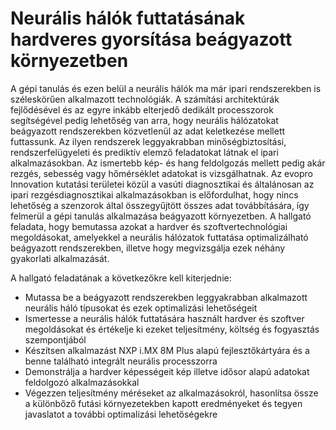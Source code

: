 Neurális hálók futtatásának hardveres gyorsítása beágyazott környezetben
========================================================================

A gépi tanulás és ezen belül a neurális hálók ma már ipari rendszerekben
is széleskörűen alkalmazott technológiák. A számítási architektúrák
fejlődésével és az egyre inkább elterjedő dedikált processzorok
segítségével pedig lehetőség van arra, hogy neurális hálózatokat
beágyazott rendszerekben közvetlenül az adat keletkezése mellett
futtassunk. Az ilyen rendszerek leggyakrabban minőségbiztosítási,
rendszerfelügyeleti és prediktív elemző feladatokat látnak el ipari
alkalmazásokban. Az ismertebb kép- és hang feldolgozás mellett pedig
akár rezgés, sebesség vagy hőmérséklet adatokat is vizsgálhatnak. Az
evopro Innovation kutatási területei közül a vasúti diagnosztikai és
általánosan az ipari rezgésdiagnosztikai alkalmazásokban is
előfordulhat, hogy nincs lehetőség a szenzorok által összegyűjtött
összes adat továbbítására, így felmerül a gépi tanulás alkalmazása
beágyazott környezetben. A hallgató feladata, hogy bemutassa azokat a
hardver és szoftvertechnológiai megoldásokat, amelyekkel a neurális
hálózatok futtatása optimalizálható beágyazott rendszerekben, illetve
hogy megvizsgálja ezek néhány gyakorlati alkalmazását.

A hallgató feladatának a következőkre kell kiterjednie:

- Mutassa be a beágyazott rendszerekben leggyakrabban alkalmazott
  neurális háló típusokat és ezek optimalizási lehetőségeit
- Ismertesse a neurális hálók futtatására használt hardver és szoftver
  megoldásokat és értékelje ki ezeket teljesítmény, költség és
  fogyasztás szempontjából
- Készítsen alkalmazást NXP i.MX 8M Plus alapú fejlesztőkártyára és a
  benne található integrált neurális processzorra
- Demonstrálja a hardver képességeit kép illetve idősor alapú adatokat
  feldolgozó alkalmazásokkal
- Végezzen teljesítmény méréseket az alkalmazásokról, hasonlítsa össze a
  különbőző futási környezetekben kapott eredményeket és tegyen
  javaslatot a további optimalizási lehetőségekre
